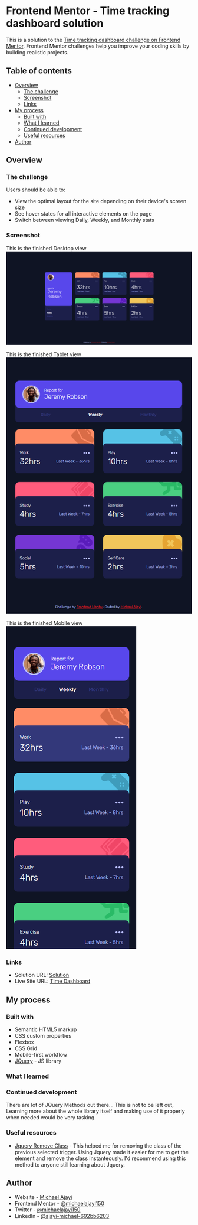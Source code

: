 # Frontend Mentor - Time tracking dashboard solution

This is a solution to the [Time tracking dashboard challenge on Frontend Mentor](https://www.frontendmentor.io/challenges/time-tracking-dashboard-UIQ7167Jw). Frontend Mentor challenges help you improve your coding skills by building realistic projects. 

## Table of contents

- [Overview](#overview)
  - [The challenge](#the-challenge)
  - [Screenshot](#screenshot)
  - [Links](#links)
- [My process](#my-process)
  - [Built with](#built-with)
  - [What I learned](#what-i-learned)
  - [Continued development](#continued-development)
  - [Useful resources](#useful-resources)
- [Author](#author)

## Overview

### The challenge

Users should be able to:

- View the optimal layout for the site depending on their device's screen size
- See hover states for all interactive elements on the page
- Switch between viewing Daily, Weekly, and Monthly stats

### Screenshot

This is the finished Desktop view
![](./design/desktop-view.png)

This is the finished Tablet view
![](./design/tab-view.png)

This is the finished Mobile view
![](./design/mobile-view.png)

### Links

- Solution URL: [Solution](https://www.frontendmentor.io/solutions/time-tracking-dashboard-VSkMhje7Dr)
- Live Site URL: [Time Dashboard](https://time-dashboard-mentor.netlify.app)

## My process

### Built with

- Semantic HTML5 markup
- CSS custom properties
- Flexbox
- CSS Grid
- Mobile-first workflow
- [JQuery](https://api.jquery.com/) - JS library

### What I learned

### Continued development

There are lot of JQuery Methods out there... This is not to be left out, Learning more about the whole library itself and making use of it properly when needed would be very tasking.


### Useful resources

- [Jquery Remove Class](https://api.jquery.com/removeclass/) - This helped me for removing the class of the previous selected trigger. Using Jquery made it easier for me to get the element and remove the class instanteously. I'd recommend using this method to anyone still learning about Jquery.

## Author

- Website - [Michael Ajayi](https://michael-a.netlify.app)
- Frontend Mentor - [@michaelajayi150](https://www.frontendmentor.io/profile/michaelajayi150)
- Twitter - [@michaelajayi150](https://www.twitter.com/michaelajayi150)
- LinkedIn - [@ajayi-michael-692bb6203](https://www.linkedin.com/in/ajayi-michael-692bb6203/)